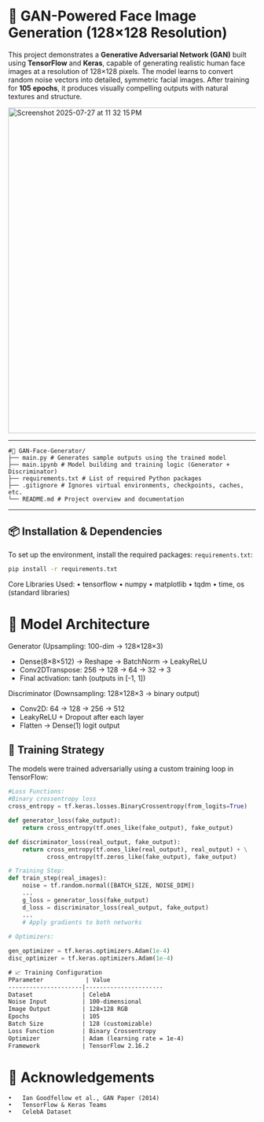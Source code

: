 # 🧠 GAN-Powered Face Image Generation (128×128 Resolution)

This project demonstrates a **Generative Adversarial Network (GAN)** built using **TensorFlow** and **Keras**, capable of generating realistic human face images at a resolution of 128×128 pixels. The model learns to convert random noise vectors into detailed, symmetric facial images. After training for **105 epochs**, it produces visually compelling outputs with natural textures and structure.

<img width="721" height="662" alt="Screenshot 2025-07-27 at 11 32 15 PM" src="https://github.com/user-attachments/assets/be7a1e4c-9507-470e-9747-cf841e8e41ad" />

---
```
#📂 GAN-Face-Generator/
├── main.py # Generates sample outputs using the trained model
├── main.ipynb # Model building and training logic (Generator + Discriminator)
├── requirements.txt # List of required Python packages
├── .gitignore # Ignores virtual environments, checkpoints, caches, etc.
└── README.md # Project overview and documentation
```
----
## 📦 Installation & Dependencies

To set up the environment, install the required packages: `requirements.txt`:

```bash
pip install -r requirements.txt
```
Core Libraries Used:
	•	tensorflow
	•	numpy
	•	matplotlib
	•	tqdm
	•	time, os (standard libraries)

# 🧠 Model Architecture

Generator (Upsampling: 100-dim → 128×128×3)
- Dense(8×8×512) → Reshape → BatchNorm → LeakyReLU
- Conv2DTranspose: 256 → 128 → 64 → 32 → 3
- Final activation: tanh (outputs in [-1, 1])

Discriminator (Downsampling: 128×128×3 → binary output)
- Conv2D: 64 → 128 → 256 → 512
- LeakyReLU + Dropout after each layer
- Flatten → Dense(1) logit output

## 🧪 Training Strategy

The models were trained adversarially using a custom training loop in TensorFlow:
```python
#Loss Functions:
#Binary crossentropy loss
cross_entropy = tf.keras.losses.BinaryCrossentropy(from_logits=True)

def generator_loss(fake_output):
    return cross_entropy(tf.ones_like(fake_output), fake_output)

def discriminator_loss(real_output, fake_output):
    return cross_entropy(tf.ones_like(real_output), real_output) + \
           cross_entropy(tf.zeros_like(fake_output), fake_output)

# Training Step:
def train_step(real_images):
    noise = tf.random.normal([BATCH_SIZE, NOISE_DIM])
    ...
    g_loss = generator_loss(fake_output)
    d_loss = discriminator_loss(real_output, fake_output)
    ...
    # Apply gradients to both networks
    
# Optimizers:

gen_optimizer = tf.keras.optimizers.Adam(1e-4)
disc_optimizer = tf.keras.optimizers.Adam(1e-4)
```
```txt
# 📈 Training Configuration
PParameter            | Value
---------------------|----------------------
Dataset              | CelebA
Noise Input          | 100-dimensional
Image Output         | 128×128 RGB
Epochs               | 105
Batch Size           | 128 (customizable)
Loss Function        | Binary Crossentropy
Optimizer            | Adam (learning rate = 1e-4)
Framework            | TensorFlow 2.16.2
```
# 🙌 Acknowledgements
	•	Ian Goodfellow et al., GAN Paper (2014)
	•	TensorFlow & Keras Teams
	•	CelebA Dataset


